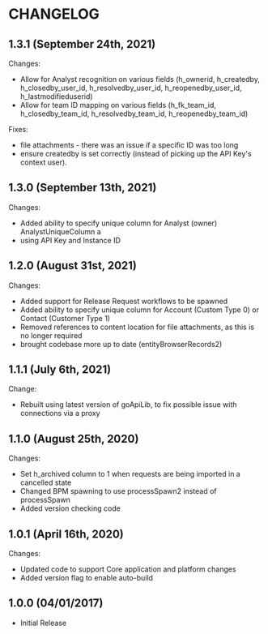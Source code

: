 # CHANGELOG

## 1.3.1 (September 24th, 2021)

Changes:
- Allow for Analyst recognition on various fields (h_ownerid, h_createdby, h_closedby_user_id, h_resolvedby_user_id, h_reopenedby_user_id, h_lastmodifieduserid)
- Allow for team ID mapping on various fields (h_fk_team_id, h_closedby_team_id, h_resolvedby_team_id, h_reopenedby_team_id)

Fixes:
- file attachments - there was an issue if a specific ID was too long
- ensure createdby is set correctly (instead of picking up the API Key's context user).

## 1.3.0 (September 13th, 2021)

Changes:

- Added ability to specify unique column for Analyst (owner) AnalystUniqueColumn a
- using API Key and Instance ID

## 1.2.0 (August 31st, 2021)

Changes:

- Added support for Release Request workflows to be spawned
- Added ability to specify unique column for Account (Custom Type 0) or Contact (Customer Type 1)
- Removed references to content location for file attachments, as this is no longer required
- brought codebase more up to date (entityBrowserRecords2)

## 1.1.1 (July 6th, 2021)

Change:

- Rebuilt using latest version of goApiLib, to fix possible issue with connections via a proxy

## 1.1.0 (August 25th, 2020)

Changes:

- Set h_archived column to 1 when requests are being imported in a cancelled state
- Changed BPM spawning to use processSpawn2 instead of processSpawn
- Added version checking code

## 1.0.1 (April 16th, 2020)

Changes:

- Updated code to support Core application and platform changes
- Added version flag to enable auto-build

## 1.0.0 (04/01/2017)

- Initial Release
